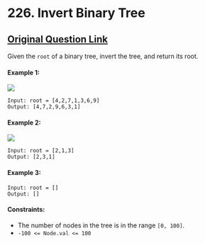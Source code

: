 # 226. Invert Binary Tree
## [Original Question Link](https://leetcode.com/problems/invert-binary-tree/)

Given the ```root``` of a binary tree, invert the tree, and return its root.

#### Example 1:
![](https://assets.leetcode.com/uploads/2021/03/14/invert1-tree.jpg)

```
Input: root = [4,2,7,1,3,6,9]
Output: [4,7,2,9,6,3,1]
```

#### Example 2:
![](https://assets.leetcode.com/uploads/2021/03/14/invert2-tree.jpg)
```
Input: root = [2,1,3]
Output: [2,3,1]
```

#### Example 3:
```
Input: root = []
Output: []
```

#### Constraints:
* The number of nodes in the tree is in the range ```[0, 100]```.
* ```-100 <= Node.val <= 100```
